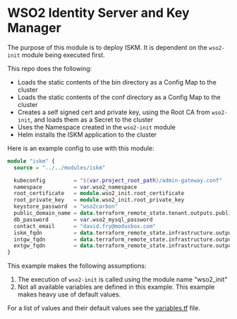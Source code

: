 # WSO2 Identity Server and Key Manager

The purpose of this module is to deploy ISKM. It is dependent on the `wso2-init` module being executed first.

This repo does the following:

- Loads the static contents of the bin directory as a Config Map to the cluster
- Loads the static contents of the conf directory as a Config Map to the cluster
- Creates a self signed cert and private key, using the Root CA from `wso2-init`, and loads them as a Secret to the cluster
- Uses the Namespace created in the `wso2-init` module
- Helm installs the ISKM application to the cluster

Here is an example config to use with this module:

```terraform
module "iskm" {
  source = "../../modules/iskm"

  kubeconfig         = "${var.project_root_path}/admin-gateway.conf"
  namespace          = var.wso2_namespace
  root_certificate   = module.wso2_init.root_certificate
  root_private_key   = module.wso2_init.root_private_key
  keystore_password  = "wso2carbon"
  public_domain_name = data.terraform_remote_state.tenant.outputs.public_zone_name
  db_password        = var.wso2_mysql_password
  contact_email      = "david.fry@modusbox.com"
  iskm_fqdn          = data.terraform_remote_state.infrastructure.outputs.iskm_private_fqdn
  intgw_fqdn         = data.terraform_remote_state.infrastructure.outputs.intgw_private_fqdn
  extgw_fqdn         = data.terraform_remote_state.infrastructure.outputs.extgw_public_fqdn
}
```

This example makes the following assumptions:

1. The execution of `wso2-init` is called using the module name "wso2_init"
2. Not all available variables are defined in this example. This example makes heavy use of default values.

For a list of values and their default values see the [variables.tf](variables.tf) file.
